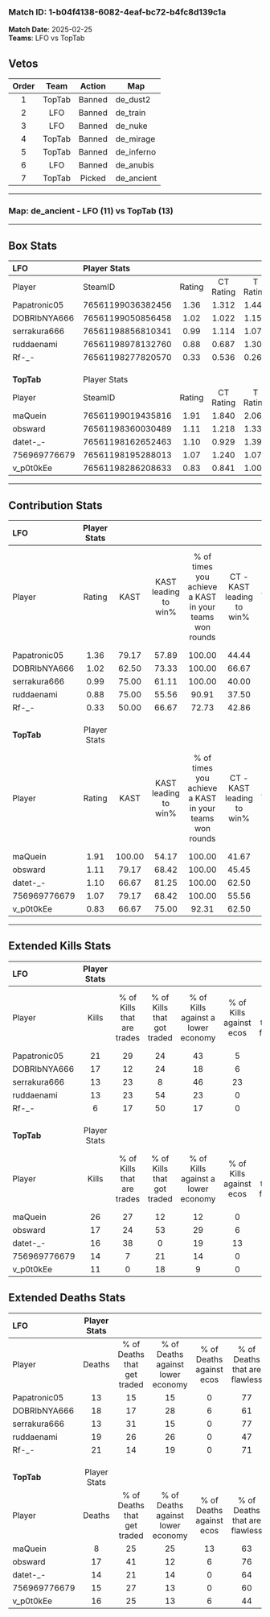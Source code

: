 ### Match ID: 1-b04f4138-6082-4eaf-bc72-b4fc8d139c1a  
**Match Date**: 2025-02-25  
**Teams**: LFO vs TopTab  

## Vetos  

| Order | Team | Action | Map |
| :---: | :--: | :----: | --- |
| 1 | TopTab | Banned | de_dust2 |
| 2 | LFO | Banned | de_train |
| 3 | LFO | Banned | de_nuke |
| 4 | TopTab | Banned | de_mirage |
| 5 | TopTab | Banned | de_inferno |
| 6 | LFO | Banned | de_anubis |
| 7 | TopTab | Picked | de_ancient |

---  

### **Map**: de_ancient - LFO (11) vs TopTab (13)  
---  

## Box Stats  

| **LFO**      | Player Stats      |        |           |          |        |       |       |         |        |      |     |
| :- | :- | :-: | :-: | :-: | :-: | :-: | :-: | :-: | :-: | :-: | :-: |
| Player       | SteamID           | Rating | CT Rating | T Rating |  KAST  |  ADR  | Kills | Assists | Deaths | K/D  | HS% |
| Papatronic05 | 76561199036382456 |  1.36  |   1.312   |  1.447   | 79.17  | 74.3  |  21   |    3    |   13   | 1.62 | 42  |
| DOBRIbNYA666 | 76561199050856458 |  1.02  |   1.022   |  1.150   | 62.50  | 83.1  |  17   |    5    |   18   | 0.94 | 76  |
| serrakura666 | 76561198856810341 |  0.99  |   1.114   |  1.077   | 75.00  | 59.4  |  13   |    2    |   13   | 1.00 |  7  |
| ruddaenami   | 76561198978132760 |  0.88  |   0.687   |  1.302   | 75.00  | 64.9  |  13   |    5    |   19   | 0.68 | 53  |
| Rf-_-        | 76561198277820570 |  0.33  |   0.536   |  0.264   | 50.00  | 43.8  |   6   |    4    |   21   | 0.29 | 33  |
|              |                   |        |           |          |        |       |       |         |        |      |     |
|              |                   |        |           |          |        |       |       |         |        |      |     |
|              |                   |        |           |          |        |       |       |         |        |      |     |
| **TopTab**   | Player Stats      |        |           |          |        |       |       |         |        |      |     |
| Player       | SteamID           | Rating | CT Rating | T Rating |  KAST  |  ADR  | Kills | Assists | Deaths | K/D  | HS% |
| maQuein      | 76561199019435816 |  1.91  |   1.840   |  2.068   | 100.00 | 104.6 |  26   |    5    |   8    | 3.25 | 15  |
| obsward      | 76561198360030489 |  1.11  |   1.218   |  1.335   | 79.17  | 65.4  |  17   |    6    |   17   | 1.00 | 76  |
| datet-_-     | 76561198162652463 |  1.10  |   0.929   |  1.398   | 66.67  | 77.8  |  16   |    8    |   14   | 1.14 | 62  |
| 756969776679 | 76561198195288013 |  1.07  |   1.240   |  1.075   | 79.17  | 71.5  |  14   |    7    |   15   | 0.93 | 28  |
| v_p0t0kEe    | 76561198286208633 |  0.83  |   0.841   |  1.007   | 66.67  | 69.9  |  11   |    5    |   16   | 0.69 | 81  |
---  

## Contribution Stats  

| **LFO**      | Player Stats |        |                      |                                                        |                           |                                                             |                          |                                                            |
| :- | :-: | :-: | :-: | :-: | :-: | :-: | :-: | :-: |
| Player       |    Rating    |  KAST  | KAST leading to win% | % of times you achieve a KAST in your teams won rounds | CT - KAST leading to win% | CT - % of times you achieve a KAST in your teams won rounds | T - KAST leading to win% | T - % of times you achieve a KAST in your teams won rounds |
| Papatronic05 |     1.36     | 79.17  |        57.89         |                         100.00                         |           44.44           |                           100.00                            |          70.00           |                           100.00                           |
| DOBRIbNYA666 |     1.02     | 62.50  |        73.33         |                         100.00                         |           66.67           |                           100.00                            |          77.78           |                           100.00                           |
| serrakura666 |     0.99     | 75.00  |        61.11         |                         100.00                         |           40.00           |                           100.00                            |          87.50           |                           100.00                           |
| ruddaenami   |     0.88     | 75.00  |        55.56         |                         90.91                          |           37.50           |                            75.00                            |          70.00           |                           100.00                           |
| Rf-_-        |     0.33     | 50.00  |        66.67         |                         72.73                          |           42.86           |                            75.00                            |          100.00          |                           71.43                            |
|              |              |        |                      |                                                        |                           |                                                             |                          |                                                            |
|              |              |        |                      |                                                        |                           |                                                             |                          |                                                            |
|              |              |        |                      |                                                        |                           |                                                             |                          |                                                            |
| **TopTab**   | Player Stats |        |                      |                                                        |                           |                                                             |                          |                                                            |
| Player       |    Rating    |  KAST  | KAST leading to win% | % of times you achieve a KAST in your teams won rounds | CT - KAST leading to win% | CT - % of times you achieve a KAST in your teams won rounds | T - KAST leading to win% | T - % of times you achieve a KAST in your teams won rounds |
| maQuein      |     1.91     | 100.00 |        54.17         |                         100.00                         |           41.67           |                           100.00                            |          66.67           |                           100.00                           |
| obsward      |     1.11     | 79.17  |        68.42         |                         100.00                         |           45.45           |                           100.00                            |          100.00          |                           100.00                           |
| datet-_-     |     1.10     | 66.67  |        81.25         |                         100.00                         |           62.50           |                           100.00                            |          100.00          |                           100.00                           |
| 756969776679 |     1.07     | 79.17  |        68.42         |                         100.00                         |           55.56           |                           100.00                            |          80.00           |                           100.00                           |
| v_p0t0kEe    |     0.83     | 66.67  |        75.00         |                         92.31                          |           62.50           |                           100.00                            |          87.50           |                           87.50                            |
---  

## Extended Kills Stats  

| **LFO**      | Player Stats |                            |                            |                                    |                         |                              |                                 |                                       |                    |           |
| :- | :-: | :-: | :-: | :-: | :-: | :-: | :-: | :-: | :-: | :-: |
| Player       |    Kills     | % of Kills that are trades | % of Kills that got traded | % of Kills against a lower economy | % of Kills against ecos | % of Kills that are flawless | % of Kills that are close duels | % of Kills that are assisted by flash | Pistol Round Kills | AWP Kills |
| Papatronic05 |      21      |             29             |             24             |                 43                 |            5            |              52              |               14                |                   0                   |         0          |     4     |
| DOBRIbNYA666 |      17      |             12             |             24             |                 18                 |            6            |              76              |                6                |                   0                   |         0          |     1     |
| serrakura666 |      13      |             23             |             8              |                 46                 |           23            |              85              |                0                |                   0                   |         8          |     0     |
| ruddaenami   |      13      |             23             |             54             |                 23                 |            0            |              46              |                0                |                   0                   |         1          |     1     |
| Rf-_-        |      6       |             17             |             50             |                 17                 |            0            |              33              |               33                |                  17                   |         0          |     0     |
|              |              |                            |                            |                                    |                         |                              |                                 |                                       |                    |           |
|              |              |                            |                            |                                    |                         |                              |                                 |                                       |                    |           |
|              |              |                            |                            |                                    |                         |                              |                                 |                                       |                    |           |
| **TopTab**   | Player Stats |                            |                            |                                    |                         |                              |                                 |                                       |                    |           |
| Player       |    Kills     | % of Kills that are trades | % of Kills that got traded | % of Kills against a lower economy | % of Kills against ecos | % of Kills that are flawless | % of Kills that are close duels | % of Kills that are assisted by flash | Pistol Round Kills | AWP Kills |
| maQuein      |      26      |             27             |             12             |                 12                 |            0            |              69              |                0                |                   4                   |         16         |     3     |
| obsward      |      17      |             24             |             53             |                 29                 |            6            |              59              |                6                |                   6                   |         0          |     5     |
| datet-_-     |      16      |             38             |             0              |                 19                 |           13            |              69              |                6                |                   0                   |         0          |     0     |
| 756969776679 |      14      |             7              |             21             |                 14                 |            0            |              57              |                7                |                   7                   |         0          |     0     |
| v_p0t0kEe    |      11      |             0              |             18             |                 9                  |            0            |              64              |                0                |                   0                   |         0          |     1     |
## Extended Deaths Stats  

| **LFO**      | Player Stats |                             |                                   |                          |                               |                            |                           |               |
| :- | :-: | :-: | :-: | :-: | :-: | :-: | :-: | :-: |
| Player       |    Deaths    | % of Deaths that get traded | % of Deaths against lower economy | % of Deaths against ecos | % of Deaths that are flawless | % of Deaths that are close | % of Deaths while blinded | Deaths to AWP |
| Papatronic05 |      13      |             15              |                15                 |            0             |              77               |             0              |             0             |       2       |
| DOBRIbNYA666 |      18      |             17              |                28                 |            6             |              61               |             0              |             6             |       3       |
| serrakura666 |      13      |             31              |                15                 |            0             |              77               |             0              |             0             |       2       |
| ruddaenami   |      19      |             26              |                26                 |            0             |              47               |             16             |             5             |       3       |
| Rf-_-        |      21      |             14              |                19                 |            0             |              71               |             0              |             5             |       6       |
|              |              |                             |                                   |                          |                               |                            |                           |               |
|              |              |                             |                                   |                          |                               |                            |                           |               |
|              |              |                             |                                   |                          |                               |                            |                           |               |
| **TopTab**   | Player Stats |                             |                                   |                          |                               |                            |                           |               |
| Player       |    Deaths    | % of Deaths that get traded | % of Deaths against lower economy | % of Deaths against ecos | % of Deaths that are flawless | % of Deaths that are close | % of Deaths while blinded | Deaths to AWP |
| maQuein      |      8       |             25              |                25                 |            13            |              63               |             25             |             0             |       0       |
| obsward      |      17      |             41              |                12                 |            6             |              76               |             6              |             0             |       2       |
| datet-_-     |      14      |             21              |                14                 |            0             |              64               |             0              |             7             |       6       |
| 756969776679 |      15      |             27              |                13                 |            0             |              60               |             13             |             0             |       1       |
| v_p0t0kEe    |      16      |             25              |                13                 |            6             |              44               |             6              |             0             |       0       |
